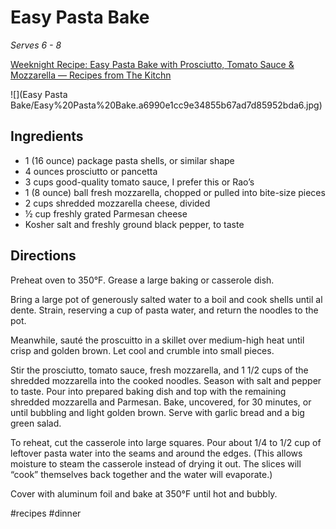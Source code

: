 # Easy Pasta Bake
_Serves 6 - 8_

 [Weeknight Recipe: Easy Pasta Bake with Prosciutto, Tomato Sauce &amp; Mozzarella — Recipes from The Kitchn](http://www.thekitchn.com/weeknight-recipe-easy-pasta-bake-recipes-from-the-kitchn-179056) 

![](Easy Pasta Bake/Easy%20Pasta%20Bake.a6990e1cc9e34855b67ad7d85952bda6.jpg)

## Ingredients
* 1 (16 ounce) package pasta shells, or similar shape
* 4 ounces prosciutto or pancetta
* 3 cups good-quality tomato sauce, I prefer this or Rao’s
* 1 (8 ounce) ball fresh mozzarella, chopped or pulled into bite-size pieces
* 2 cups shredded mozzarella cheese, divided
* ½ cup freshly grated Parmesan cheese
* Kosher salt and freshly ground black pepper, to taste

## Directions
Preheat oven to 350°F. Grease a large baking or casserole dish.

Bring a large pot of generously salted water to a boil and cook shells until al dente. Strain, reserving a cup of pasta water, and return the noodles to the pot.

Meanwhile, sauté the proscuitto in a skillet over medium-high heat until crisp and golden brown. Let cool and crumble into small pieces.

Stir the prosciutto, tomato sauce, fresh mozzarella, and 1 1/2 cups of the shredded mozzarella into the cooked noodles. Season with salt and pepper to taste. Pour into prepared baking dish and top with the remaining shredded mozzarella and Parmesan. Bake, uncovered, for 30 minutes, or until bubbling and light golden brown. Serve with garlic bread and a big green salad.

To reheat, cut the casserole into large squares. Pour about 1/4 to 1/2 cup of leftover pasta water into the seams and around the edges. (This allows moisture to steam the casserole instead of drying it out. The slices will “cook” themselves back together and the water will evaporate.)

Cover with aluminum foil and bake at 350°F until hot and bubbly.

#recipes #dinner